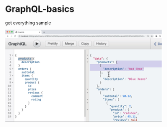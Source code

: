 # GraphQL-basics

get everything sample 

![pic](https://github.com/taroserigano/GraphQL-basics/blob/main/pic.jpg)
